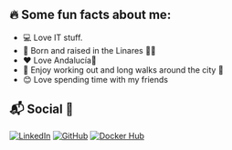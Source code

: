 ## 🔥 Some fun facts about me:

* 💻 Love IT stuff.
* 🌲 Born and raised in the Linares 🌊🌌
* ❤️ Love Andalucía📍
* 🌇 Enjoy working out and long walks around the city 🌃 
* 😊 Love spending time with my friends

## 📬 Social 📱

[![LinkedIn](https://img.shields.io/badge/LinkedIn-0077B5?style=for-the-badge&logo=linkedin&logoColor=white)](https://www.linkedin.com/in/maldonadohervas/)
[![GitHub](https://img.shields.io/badge/GitHub-100000?style=for-the-badge&logo=github&logoColor=white)](https://github.com/knono)
[![Docker Hub](https://img.shields.io/badge/Docker%20Hub-Perfil-blue?logo=docker)](https://hub.docker.com/u/nono)


<!--
**knono/knono** is a ✨ _special_ ✨ repository because its `README.md` (this file) appears on your GitHub profile.

Here are some ideas to get you started:

- 🔭 I’m currently working on ...
- 🌱 I’m currently learning ...
- 👯 I’m looking to collaborate on ...
- 🤔 I’m looking for help with ...
- 💬 Ask me about ...
- 📫 How to reach me: ...
- 😄 Pronouns: ...
- ⚡ Fun fact: ...
-->
